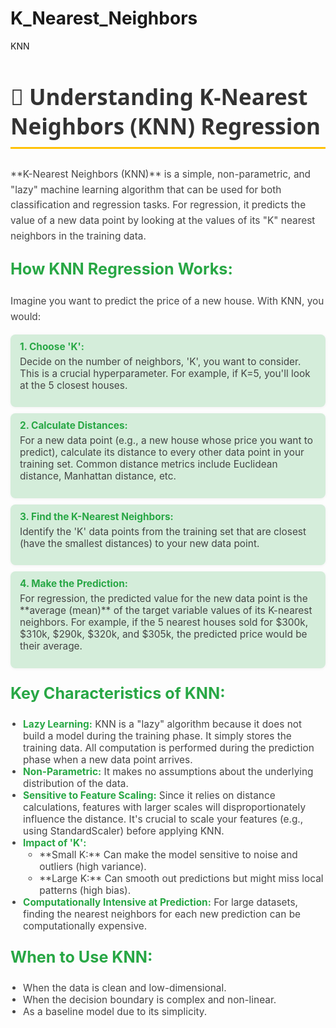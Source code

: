 # K_Nearest_Neighbors
KNN
<h2 id="knn-explanation-section" style="color: #333; font-family: 'Segoe UI', sans-serif; font-size: 2.5em; border-bottom: 3px solid #FFC107; padding-bottom: 10px;">
  📏 Understanding K-Nearest Neighbors (KNN) Regression
</h2>
<p style="font-size: 1.1em; color: #444; line-height: 1.6;">
  **K-Nearest Neighbors (KNN)** is a simple, non-parametric, and "lazy" machine learning algorithm that can be used for both classification and regression tasks. For regression, it predicts the value of a new data point by looking at the values of its "K" nearest neighbors in the training data.
</p>
<h3 style="color: #28A745; font-size: 1.8em; margin-top: 25px;">How KNN Regression Works:</h3>
<p style="font-size: 1.1em; color: #444; line-height: 1.6;">
  Imagine you want to predict the price of a new house. With KNN, you would:
</p>
<ul style="list-style-type: none; padding: 0; font-size: 1.1em; color: #444;">
  <li style="margin-bottom: 10px; background-color: #D4EDDA; padding: 10px 15px; border-radius: 8px; box-shadow: 0 1px 5px rgba(0,0,0,0.05);">
    <strong style="color: #28A745;">1. Choose 'K':</strong>
    <p style="margin-top: 5px;">Decide on the number of neighbors, 'K', you want to consider. This is a crucial hyperparameter. For example, if K=5, you'll look at the 5 closest houses.</p>
  </li>
  <li style="margin-bottom: 10px; background-color: #D4EDDA; padding: 10px 15px; border-radius: 8px; box-shadow: 0 1px 5px rgba(0,0,0,0.05);">
    <strong style="color: #28A745;">2. Calculate Distances:</strong>
    <p style="margin-top: 5px;">For a new data point (e.g., a new house whose price you want to predict), calculate its distance to every other data point in your training set. Common distance metrics include Euclidean distance, Manhattan distance, etc.</p>
  </li>
  <li style="margin-bottom: 10px; background-color: #D4EDDA; padding: 10px 15px; border-radius: 8px; box-shadow: 0 1px 5px rgba(0,0,0,0.05);">
    <strong style="color: #28A745;">3. Find the K-Nearest Neighbors:</strong>
    <p style="margin-top: 5px;">Identify the 'K' data points from the training set that are closest (have the smallest distances) to your new data point.</p>
  </li>
  <li style="margin-bottom: 10px; background-color: #D4EDDA; padding: 10px 15px; border-radius: 8px; box-shadow: 0 1px 5px rgba(0,0,0,0.05);">
    <strong style="color: #28A745;">4. Make the Prediction:</strong>
    <p style="margin-top: 5px;">For regression, the predicted value for the new data point is the **average (mean)** of the target variable values of its K-nearest neighbors. For example, if the 5 nearest houses sold for $300k, $310k, $290k, $320k, and $305k, the predicted price would be their average.</p>
  </li>
</ul>
<h3 style="color: #28A745; font-size: 1.8em; margin-top: 25px;">Key Characteristics of KNN:</h3>
<ul style="list-style-type: disc; padding-left: 20px; font-size: 1.1em; color: #444;">
  <li><strong style="color: #28A745;">Lazy Learning:</strong> KNN is a "lazy" algorithm because it does not build a model during the training phase. It simply stores the training data. All computation is performed during the prediction phase when a new data point arrives.</li>
  <li><strong style="color: #28A745;">Non-Parametric:</strong> It makes no assumptions about the underlying distribution of the data.</li>
  <li><strong style="color: #28A745;">Sensitive to Feature Scaling:</strong> Since it relies on distance calculations, features with larger scales will disproportionately influence the distance. It's crucial to scale your features (e.g., using StandardScaler) before applying KNN.</li>
  <li><strong style="color: #28A745;">Impact of 'K':</strong>
    <ul>
      <li>**Small K:** Can make the model sensitive to noise and outliers (high variance).</li>
      <li>**Large K:** Can smooth out predictions but might miss local patterns (high bias).</li>
    </ul>
  </li>
  <li><strong style="color: #28A745;">Computationally Intensive at Prediction:</strong> For large datasets, finding the nearest neighbors for each new prediction can be computationally expensive.</li>
</ul>
<h3 style="color: #28A745; font-size: 1.8em; margin-top: 25px;">When to Use KNN:</h3>
<ul style="list-style-type: disc; padding-left: 20px; font-size: 1.1em; color: #444;">
  <li>When the data is clean and low-dimensional.</li>
  <li>When the decision boundary is complex and non-linear.</li>
  <li>As a baseline model due to its simplicity.</li>
</ul>

